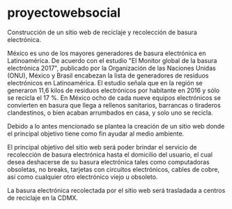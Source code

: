 # proyectowebsocial
Construcción de un sitio web de reciclaje y recolección de basura electrónica.

México es uno de los mayores generadores de basura electrónica en Latinoamérica.
De acuerdo con el estudio "El Monitor global de la basura electrónica 2017", publicado por la Organización de las Naciones Unidas (ONU), México y Brasil encabezan la lista de generadores de residuos electrónicos en Latinoamérica. El estudio señala que en la región se generaron 11,6 kilos de residuos electrónicos por habitante en 2016 y sólo se recicla el 17 %.
En México ocho de cada nueve equipos electrónicos se convierten en basura que llega a rellenos sanitarios, barrancas o tiraderos clandestinos, o bien acaban arrumbados en casa, y solo uno se recicla.

Debido a lo antes mencionado se plantea la creación de un sitio web  donde el principal objetivo  tiene como fin ayudar al medio ambiente.

El principal objetivo del sitio web  será poder  brindar el servicio de recolección de basura electrónica hasta el  domicilio del usuario, el cual desea deshacerse de su basura electrónica  tales como computadoras obsoletas, no breaks, tarjetas con circuitos electrónicos, cables de cobre, así como cualquier otro electrónico viejo u obsoleto.

La basura electrónica recolectada por el  sitio web será trasladada a centros de reciclaje en la CDMX.
